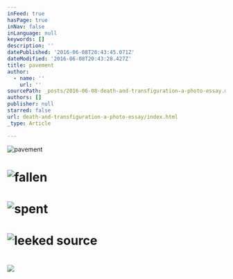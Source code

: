 ```yaml
---
inFeed: true
hasPage: true
inNav: false
inLanguage: null
keywords: []
description: ''
datePublished: '2016-06-08T20:43:45.071Z'
dateModified: '2016-06-08T20:43:28.427Z'
title: pavement
author:
  - name: ''
    url: ''
sourcePath: _posts/2016-06-08-death-and-transfiguration-a-photo-essay.md
authors: []
publisher: null
starred: false
url: death-and-transfiguration-a-photo-essay/index.html
_type: Article

---
```

![pavement](https://s3-us-west-2.amazonaws.com/the-grid-img/p/b5fc4938b523f3f411628dd9f6ac15e2906d0352.jpg)

# ![fallen](https://s3-us-west-2.amazonaws.com/the-grid-img/p/cd6ed6a897ee603b62b32a0b0d32ba004a42bb0b.jpg)

# ![spent](https://s3-us-west-2.amazonaws.com/the-grid-img/p/365b765410e5e4699634915f9ab7ad95a7980800.jpg)

# ![leeked source](https://s3-us-west-2.amazonaws.com/the-grid-img/p/c13b25857caa06b1d79e5cd555cd7e02fa073565.jpg)

# ![](https://the-grid-user-content.s3-us-west-2.amazonaws.com/e65b2968-8020-4876-87a1-7e81c3e16e36.JPG)

#